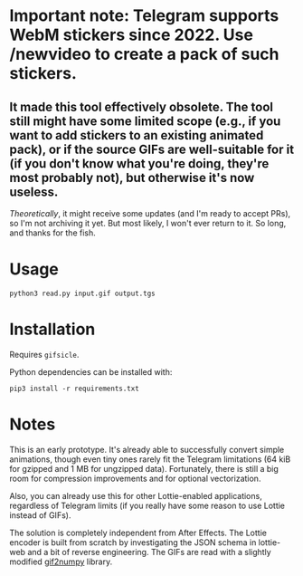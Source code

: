 Important note: Telegram supports WebM stickers since 2022. Use /newvideo to create a pack of such stickers.
============================================================================================================

## It made this tool effectively obsolete. The tool still might have some limited scope (e.g., if you want to add stickers to an existing animated pack), or if the source GIFs are well-suitable for it (if you don't know what you're doing, they're most probably not), but otherwise it's now useless.

*Theoretically*, it might receive some updates (and I'm ready to accept PRs), so I'm not archiving it yet. But most likely, I won't ever return to it. So long, and thanks for the fish.

Usage
=====

```
python3 read.py input.gif output.tgs
```

Installation
============

Requires `gifsicle`.

Python dependencies can be installed with:

```
pip3 install -r requirements.txt
```

Notes
=====

This is an early prototype. It's already able to successfully convert simple animations, though even tiny ones rarely fit the Telegram limitations (64 kiB for gzipped and 1 MB for ungzipped data). Fortunately, there is still a big room for compression improvements and for optional vectorization.

Also, you can already use this for other Lottie-enabled applications, regardless of Telegram limits (if you really have some reason to use Lottie instead of GIFs).

The solution is completely independent from After Effects. The Lottie encoder is built from scratch by investigating the JSON schema in lottie-web and a bit of reverse engineering. The GIFs are read with a slightly modified [gif2numpy](https://github.com/bunkahle/gif2numpy) library.
